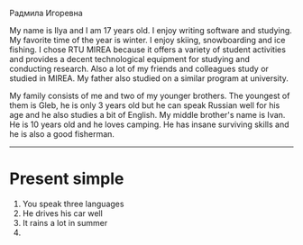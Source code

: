 Радмила Игоревна



My name is Ilya and I am 17 years old. I enjoy writing software and studying. My favorite time of the year is winter. I enjoy skiing, snowboarding and ice fishing. I chose RTU MIREA because it offers a variety of student activities and provides a decent technological equipment for studying and conducting research. Also a lot of my friends and colleagues study or studied in MIREA. My father also studied on a similar program at university.


My family consists of me and two of my younger brothers. The youngest of them is Gleb, he is only 3 years old but he can speak Russian well for his age and he also studies a bit of English. My middle brother's name is Ivan. He is 10 years old and he loves camping. He has insane surviving skills and he is also a good fisherman. 


---------
# Present simple

1) You speak three languages
2) He drives his car well
3) It rains a lot in summer
4) 